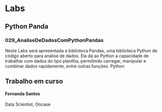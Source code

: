 # Labs

## Python Panda 

### 029_AnaliseDeDadosComPythonPandas
Neste Labs será apresentada a biblioteca Pandas, uma biblioteca Python de código aberto para análise de dados. Ela dá ao Python a capacidade de trabalhar com dados do tipo planilha, permitindo carregar, manipular e combinar dados rapidamente, entre outras funções.  Python

## Trabalho em curso

#### Fernanda Santos
Data Scientist, Oncase
